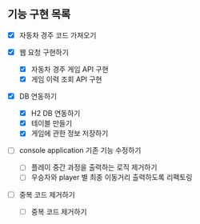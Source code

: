 ## 기능 구현 목록

- [x] 자동차 경주 코드 가져오기

- [x] 웹 요청 구현하기
  - [x] 자동차 경주 게임 API 구현
  - [x] 게임 이력 조회 API 구현

- [x] DB 연동하기
    - [x] H2 DB 연동하기
    - [x] 테이블 만들기
    - [x] 게임에 관한 정보 저장하기

- [ ] console application 기존 기능 수정하기
  - [ ] 플레이 중간 과정을 출력하는 로직 제거하기
  - [ ] 우승자와 player 별 최종 이동거리 출력하도록 리팩토링

- [ ] 중복 코드 제거하기
  - [ ] 중복 코드 제거하기
